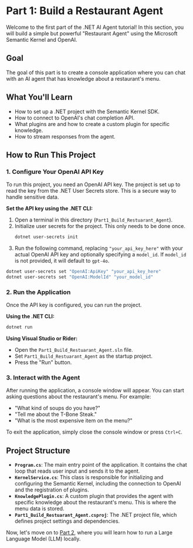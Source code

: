 # Part 1: Build a Restaurant Agent

Welcome to the first part of the .NET AI Agent tutorial! In this section, you will build a simple but powerful "Restaurant Agent" using the Microsoft Semantic Kernel and OpenAI.

## Goal

The goal of this part is to create a console application where you can chat with an AI agent that has knowledge about a restaurant's menu.

## What You'll Learn

- How to set up a .NET project with the Semantic Kernel SDK.
- How to connect to OpenAI's chat completion API.
- What plugins are and how to create a custom plugin for specific knowledge.
- How to stream responses from the agent.

## How to Run This Project

### 1. Configure Your OpenAI API Key

To run this project, you need an OpenAI API key. The project is set up to read the key from the .NET User Secrets store. This is a secure way to handle sensitive data.

**Set the API key using the .NET CLI:**

1. Open a terminal in this directory (`Part1_Build_Restuarant_Agent`).
2. Initialize user secrets for the project. This only needs to be done once.
    ```bash
    dotnet user-secrets init
    ```
3. Run the following command, replacing `"your_api_key_here"` with your actual OpenAI API key and optionally specifying a `model_id`. If `model_id` is not provided, it will default to `gpt-4o`.

```bash
dotnet user-secrets set "OpenAI:ApiKey" "your_api_key_here"
dotnet user-secrets set "OpenAI:ModelId" "your_model_id"
```

### 2. Run the Application

Once the API key is configured, you can run the project.

**Using the .NET CLI:**

```bash
dotnet run
```

**Using Visual Studio or Rider:**

- Open the `Part1_Build_Restuarant_Agent.sln` file.
- Set `Part1_Build_Restuarant_Agent` as the startup project.
- Press the "Run" button.

### 3. Interact with the Agent

After running the application, a console window will appear. You can start asking questions about the restaurant's menu. For example:

- "What kind of soups do you have?"
- "Tell me about the T-Bone Steak."
- "What is the most expensive item on the menu?"

To exit the application, simply close the console window or press `Ctrl+C`.

## Project Structure

- **`Program.cs`**: The main entry point of the application. It contains the chat loop that reads user input and sends it to the agent.
- **`KernelService.cs`**: This class is responsible for initializing and configuring the Semantic Kernel, including the connection to OpenAI and the registration of plugins.
- **`KnowledgePlugin.cs`**: A custom plugin that provides the agent with specific knowledge about the restaurant's menu. This is where the menu data is stored.
- **`Part1_Build_Restuarant_Agent.csproj`**: The .NET project file, which defines project settings and dependencies.

Now, let's move on to [Part 2](./../Part2_Run_LLM_Locally/README.md), where you will learn how to run a Large Language Model (LLM) locally.